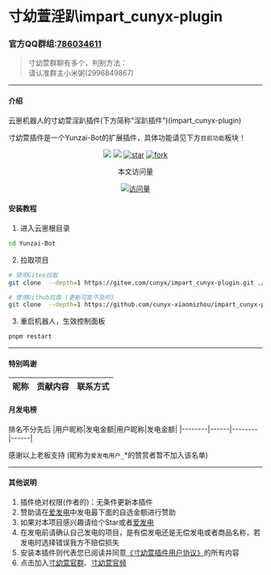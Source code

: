 </div>
 <h1>寸幼萱淫趴impart_cunyx-plugin</h1>
</div>

### 官方QQ群组:[786034611](http://qm.qq.com/cgi-bin/qm/qr?_wv=1027&k=RQmaaqjjBiZTN_w-XTYEXUaERnEwbOQ7&authKey=D1MpUlvFgxeR40I1JWm0Mb06INQOrqgyhZQdPSYy%2F465B%2BATVD2Z0O%2FioXJ%2BNfSu&noverify=0&group_code=786034611)
> 寸幼萱群聊有多个，判别方法：    
> 请认准群主小米粥(2996849867)    
---
#### 介绍
云崽机器人的寸幼萱淫趴插件(下方简称“淫趴插件”)(impart_cunyx-plugin)

寸幼萱插件是一个Yunzai-Bot的扩展插件，具体功能请见下方`目前功能`板块！

<div>
<div align="center">

[![](https://img.shields.io/badge/cunyx-plugin-LightPink)](https://gitee.com/cunyx/impart_cunyx-plugin)
[![](https://img.shields.io/badge/Author-寸幼萱-DeepSkyBlue)](https://gitee.com/cunyx)
<a href='https://gitee.com/cunyx/impart_cunyx-plugin/stargazers'><img src='https://gitee.com/cunyx/impart_cunyx-plugin/badge/star.svg?theme=dark' alt='star'></img></a>
<a href='https://gitee.com/cunyx/impart_cunyx-plugin/members'><img src='https://gitee.com/cunyx/impart_cunyx-plugin/badge/fork.svg?theme=dark' alt='fork'></img></a>

<center>本文访问量</center>

[![访问量](https://profile-counter.glitch.me/impart_cunyx-plugin/count.svg)](https://gitee.com/cunyx/impart_cunyx-plugin.git)

</div>
</div>

#### 安装教程

1.  进入云崽根目录
```bash
cd Yunzai-Bot
```

2.  拉取项目
```bash
# 使用Gitee拉取
git clone  --depth=1 https://gitee.com/cunyx/impart_cunyx-plugin.git ./plugins/cunyx-plugin/
```
```bash
# 使用Github拉取 (更新可能不及时)
git clone  --depth=1 https://github.com/cunyx-xiaomizhou/impart_cunyx-plugin.git ./plugins/cunyx-plugin/
```

3.  重启机器人，生效控制面板
```bash
pnpm restart
```
---

####  特别鸣谢
|昵称|贡献内容|联系方式|
|---------|------------------|----------|

#### 月发电榜
排名不分先后
|用户昵称|发电金额|用户昵称|发电金额|
|--------|------|--------|------|


感谢以上老板支持
(昵称为`爱发电用户_`*的赞赏者暂不加入该名单)

---

#### 其他说明
1.   插件绝对权限(作者的)：无条件更新本插件
2.   赞助请在[爱发电](https://afdian.net/a/woxmz)中发电最下面的自选金额进行赞助
3.   如果对本项目感兴趣请给个Star或者[爱发电](https://afdian.net/a/woxmz)
4.   在发电前请确认自己发电的项目，是有偿发电还是无偿发电或者商品名称，若发电时选择错误我方不赔偿损失
5.   安装本插件则代表您已阅读并同意[《寸幼萱插件用户协议》](https://plugin.cunyx.cn/user_protocol.php)的所有内容
6.   点击加入[寸幼萱官群](https://qm.qq.com/cgi-bin/qm/qr?k=pNAKNGFJclE0zqHq68BP15_07GY6TzVM&authKey=ZIyd0wOdAQ+Z1ipwiQy82CQ1oDsNDaig/N5HCkIZ+zBAxNwkbuqVpTuMVYRZ+HLs&noverify=0&personal_qrcode_source=1001)、[寸幼萱官频](https://pd.qq.com/s/b6cnyjxfc)